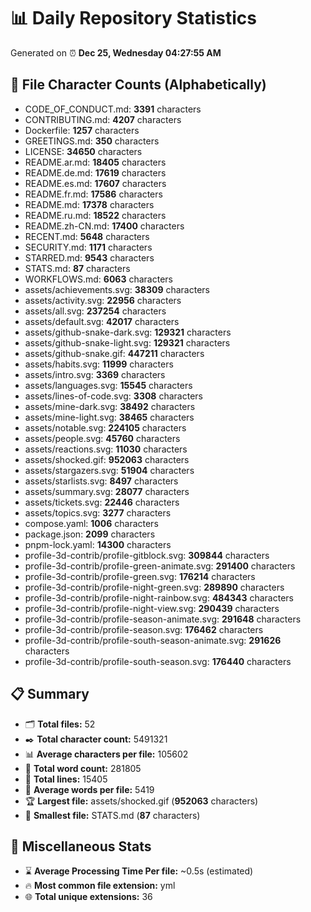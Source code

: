# 📊 Daily Repository Statistics
Generated on ⏰ **Dec 25, Wednesday 04:27:55 AM**

## 📂 File Character Counts (Alphabetically)
- CODE_OF_CONDUCT.md: **3391** characters
- CONTRIBUTING.md: **4207** characters
- Dockerfile: **1257** characters
- GREETINGS.md: **350** characters
- LICENSE: **34650** characters
- README.ar.md: **18405** characters
- README.de.md: **17619** characters
- README.es.md: **17607** characters
- README.fr.md: **17586** characters
- README.md: **17378** characters
- README.ru.md: **18522** characters
- README.zh-CN.md: **17400** characters
- RECENT.md: **5648** characters
- SECURITY.md: **1171** characters
- STARRED.md: **9543** characters
- STATS.md: **87** characters
- WORKFLOWS.md: **6063** characters
- assets/achievements.svg: **38309** characters
- assets/activity.svg: **22956** characters
- assets/all.svg: **237254** characters
- assets/default.svg: **42017** characters
- assets/github-snake-dark.svg: **129321** characters
- assets/github-snake-light.svg: **129321** characters
- assets/github-snake.gif: **447211** characters
- assets/habits.svg: **11999** characters
- assets/intro.svg: **3369** characters
- assets/languages.svg: **15545** characters
- assets/lines-of-code.svg: **3308** characters
- assets/mine-dark.svg: **38492** characters
- assets/mine-light.svg: **38465** characters
- assets/notable.svg: **224105** characters
- assets/people.svg: **45760** characters
- assets/reactions.svg: **11030** characters
- assets/shocked.gif: **952063** characters
- assets/stargazers.svg: **51904** characters
- assets/starlists.svg: **8497** characters
- assets/summary.svg: **28077** characters
- assets/tickets.svg: **22446** characters
- assets/topics.svg: **3277** characters
- compose.yaml: **1006** characters
- package.json: **2099** characters
- pnpm-lock.yaml: **14300** characters
- profile-3d-contrib/profile-gitblock.svg: **309844** characters
- profile-3d-contrib/profile-green-animate.svg: **291400** characters
- profile-3d-contrib/profile-green.svg: **176214** characters
- profile-3d-contrib/profile-night-green.svg: **289890** characters
- profile-3d-contrib/profile-night-rainbow.svg: **484343** characters
- profile-3d-contrib/profile-night-view.svg: **290439** characters
- profile-3d-contrib/profile-season-animate.svg: **291648** characters
- profile-3d-contrib/profile-season.svg: **176462** characters
- profile-3d-contrib/profile-south-season-animate.svg: **291626** characters
- profile-3d-contrib/profile-south-season.svg: **176440** characters

## 📋 Summary
- 🗂️ **Total files:** 52
- ✒️ **Total character count:** 5491321
- 📊 **Average characters per file:** 105602
- 📝 **Total word count:** 281805
- 🧾 **Total lines:** 15405
- 📐 **Average words per file:** 5419
- 🏆 **Largest file:** assets/shocked.gif (**952063** characters)
- 🥉 **Smallest file:** STATS.md (**87** characters)

## 🌟 Miscellaneous Stats
- ⌛ **Average Processing Time Per file:** ~0.5s (estimated)
- 🔥 **Most common file extension:** yml
- 🌐 **Total unique extensions:** 36
